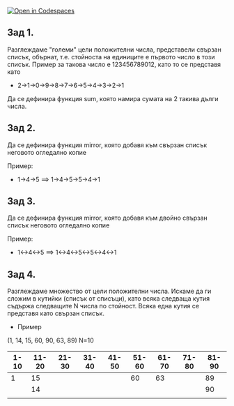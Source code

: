 [![Open in Codespaces](https://classroom.github.com/assets/launch-codespace-f4981d0f882b2a3f0472912d15f9806d57e124e0fc890972558857b51b24a6f9.svg)](https://classroom.github.com/open-in-codespaces?assignment_repo_id=9581433)
## Зад 1.
Разглеждаме "големи" цели положителни числа, представели свързан списък, обърнат, т.е. стойноста на единиците е първото число в този списък.
Пример за такова число е 123456789012, като то се представя като
 * 2->1->0->9->8->7->6->5->4->3->2->1 

Да се дефинира функция sum, която намира сумата на 2 такива дълги числа.

## Зад 2.

Да се дефинира функция mirror, която добавя към свързан списък неговото огледално копие

Пример:
* 1->4->5 ==> 1->4->5->5->4->1

## Зад 3.

Да се дефинира функция mirror, която добавя към двойно свързан списък неговото огледално копие

Пример:
* 1<->4<->5 ==> 1<->4<->5<->5<->4<->1


## Зад 4.
Разглеждаме множество от цели положителни числа. 
Искаме да ги сложим в кутийки (списък от списъци), като всяка следваща кутия съдържа следващите N числа по стойност.
Всяка една кутия се представя като свързан списък.

* Пример

(1, 14, 15, 60, 90, 63, 89) N=10

| 1-10 	| 11-20 	| 21-30 	| 31-40 	| 41-50 	| 51-60 	| 61-70 	| 71-80 	| 81-90 	|
|------	|-------	|-------	|-------	|-------	|-------	|-------	|-------	|-------	|
| 1    	| 15    	|       	|       	|       	| 60    	| 63    	|       	| 89    	|
|      	| 14    	|       	|       	|       	|       	|       	|       	| 90    	|
|      	|       	|       	|       	|       	|       	|       	|       	|       	|
